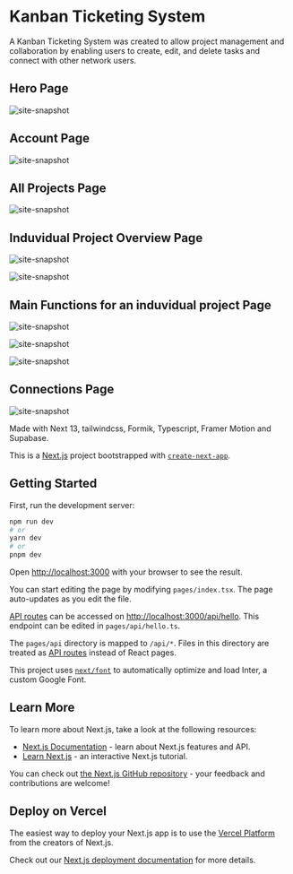 # Kanban Ticketing System
A Kanban Ticketing System was created to allow project management and collaboration by enabling users to create, edit, and delete tasks and connect with other network users.

## Hero Page
![site-snapshot](https://i.ibb.co/GMTTdXN/hero.png)

## Account Page
![site-snapshot](https://i.ibb.co/cYVzdmR/account.png)

## All Projects Page
![site-snapshot](https://i.ibb.co/qpTsJPj/projects.png)

## Induvidual Project Overview Page
![site-snapshot](https://i.ibb.co/br8dt4v/project.jpg)

![site-snapshot](https://i.ibb.co/cQxFQc7/project-sidemenu.jpg)

## Main Functions for an induvidual project Page
![site-snapshot](https://i.ibb.co/qp6vB6h/create-task.jpg)

![site-snapshot](https://i.ibb.co/yYtQkbg/add-member.jpg)

![site-snapshot](https://i.ibb.co/L9dBpJj/category-remover.jpg)

## Connections Page
![site-snapshot](https://i.ibb.co/qY49Y9c/connections.png)

Made with Next 13, tailwindcss, Formik, Typescript, Framer Motion and Supabase.

This is a [Next.js](https://nextjs.org/) project bootstrapped with [`create-next-app`](https://github.com/vercel/next.js/tree/canary/packages/create-next-app).

## Getting Started

First, run the development server:

```bash
npm run dev
# or
yarn dev
# or
pnpm dev
```

Open [http://localhost:3000](http://localhost:3000) with your browser to see the result.

You can start editing the page by modifying `pages/index.tsx`. The page auto-updates as you edit the file.

[API routes](https://nextjs.org/docs/api-routes/introduction) can be accessed on [http://localhost:3000/api/hello](http://localhost:3000/api/hello). This endpoint can be edited in `pages/api/hello.ts`.

The `pages/api` directory is mapped to `/api/*`. Files in this directory are treated as [API routes](https://nextjs.org/docs/api-routes/introduction) instead of React pages.

This project uses [`next/font`](https://nextjs.org/docs/basic-features/font-optimization) to automatically optimize and load Inter, a custom Google Font.

## Learn More

To learn more about Next.js, take a look at the following resources:

- [Next.js Documentation](https://nextjs.org/docs) - learn about Next.js features and API.
- [Learn Next.js](https://nextjs.org/learn) - an interactive Next.js tutorial.

You can check out [the Next.js GitHub repository](https://github.com/vercel/next.js/) - your feedback and contributions are welcome!

## Deploy on Vercel

The easiest way to deploy your Next.js app is to use the [Vercel Platform](https://vercel.com/new?utm_medium=default-template&filter=next.js&utm_source=create-next-app&utm_campaign=create-next-app-readme) from the creators of Next.js.

Check out our [Next.js deployment documentation](https://nextjs.org/docs/deployment) for more details.
